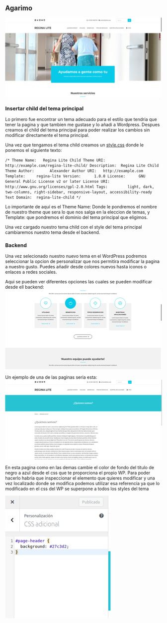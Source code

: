 ## Agarimo
![Texto alternativo](/html/wp-content/themes/regina-lite-child/images/home-tema.png)
### Insertar child del tema principal

Lo primero fue encontrar un tema adecuado para el estilo que tendria que tener la pagina y que tambien me gustase y lo añadi a Wordpress.
Despues creamos el child del tema principal para poder realizar los cambios sin modificar directamente el tema principal.

Una vez que tengamos el tema child creamos un [style.css](https://github.com/AFontanMoreira/TemaNuevo/blob/master/html/wp-content/themes/regina-lite-child/style.css)
donde le ponemos el siguiente texto:

`/*
 Theme Name:   Regina Lite Child
 Theme URI:    http://example.com/regina-lite-child/
 Description:  Regina Lite Child Theme
 Author:       Alexander
 Author URI:   http://example.com
 Template:     regina-lite
 Version:      1.0.0
 License:      GNU General Public License v2 or later
 License URI:  http://www.gnu.org/licenses/gpl-2.0.html
 Tags:         light, dark, two-columns, right-sidebar, responsive-layout, accessibility-ready
 Text Domain:  regina-lite-child
*/`

Lo importante de aquí es el Theme Name: Donde le pondremos el nombre de nuestro theme que sera 
lo que nos salga en la eleccion de temas, y Template: que pondremos el dominio del tema principal que eligimos.



Una vez cargado nuestro tema child con el style del tema principal cambiaremos nuestro tema desde el backend.

### Backend

Una vez selecionado nuestro nuevo tema en el WordPress podremos seleccionar la opcion de personalizar que nos permitira modificar la pagina a nuestro gusto.
Puedes añadir desde colores nuevos hasta iconos o enlaces a redes sociales.

Aqui se pueden ver diferentes opciones las cuales se pueden modificar desde ell backend:
![Texto alternativo](/html/wp-content/themes/regina-lite-child/images/home2-tema.png)


Un ejemplo de una de las paginas seria esta:
![Texto alternativo](/html/wp-content/themes/regina-lite-child/images/pagina1-tema.png)

En esta pagina como en las demas cambie el color de fondo del titulo de negro a azul desde el css que te proporciona el propio WP.
Para poder hacerlo habria que inspeccionar el elemento que quieres modificar y una vez localizado donde se modifica podemos utilizar esa referencia ya que lo modificado en el css del WP se superpone a todos los styles del tema

![Texto alternativo](/html/wp-content/themes/regina-lite-child/images/css-backend.png)


